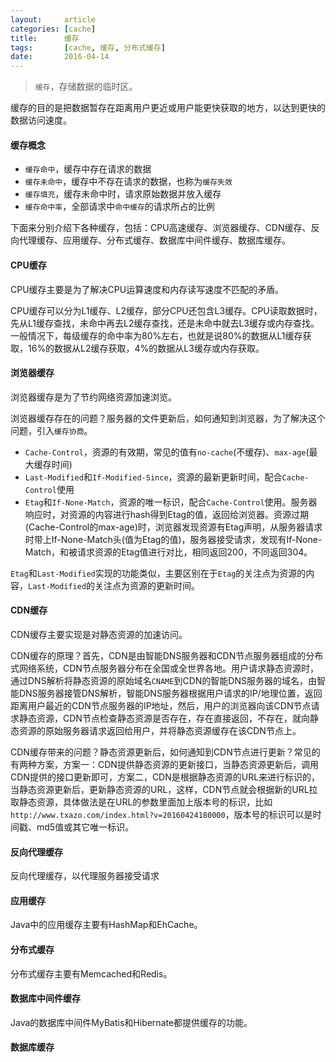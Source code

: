 ```yaml
---
layout:     article
categories: [cache]
title:      缓存
tags:       [cache, 缓存, 分布式缓存]
date:       2016-04-14
---
```


> `缓存`，存储数据的临时区。

缓存的目的是把数据暂存在距离用户更近或用户能更快获取的地方，以达到更快的数据访问速度。

#### 缓存概念

* `缓存命中`，缓存中存在请求的数据
* `缓存未命中`，缓存中不存在请求的数据，也称为`缓存失效`
* `缓存填充`，缓存未命中时，请求原始数据并放入缓存
* `缓存命中率`，全部请求中`命中缓存`的请求所占的比例

下面来分别介绍下各种缓存，包括：CPU高速缓存、浏览器缓存、CDN缓存、反向代理缓存、应用缓存、分布式缓存、数据库中间件缓存、数据库缓存。

#### CPU缓存

CPU缓存主要是为了解决CPU运算速度和内存读写速度不匹配的矛盾。

CPU缓存可以分为L1缓存、L2缓存，部分CPU还包含L3缓存。CPU读取数据时，先从L1缓存查找，未命中再去L2缓存查找，还是未命中就去L3缓存或内存查找。一般情况下，每级缓存的命中率为80%左右，也就是说80%的数据从L1缓存获取，16%的数据从L2缓存获取，4%的数据从L3缓存或内存获取。

#### 浏览器缓存

浏览器缓存是为了节约网络资源加速浏览。

浏览器缓存存在的问题？服务器的文件更新后，如何通知到浏览器，为了解决这个问题，引入`缓存协商`。

* `Cache-Control`，资源的有效期，常见的值有`no-cache`(不缓存)、`max-age`(最大缓存时间)
* `Last-Modified`和`If-Modified-Since`，资源的最新更新时间，配合`Cache-Control`使用
* `Etag`和`If-None-Match`，资源的唯一标识，配合`Cache-Control`使用。服务器响应时，对资源的内容进行hash得到Etag的值，返回给浏览器。资源过期(Cache-Control的max-age)时，浏览器发现资源有Etag声明，从服务器请求时带上If-None-Match头(值为Etag的值)，服务器接受请求，发现有If-None-Match，和被请求资源的Etag值进行对比，相同返回200，不同返回304。

`Etag`和`Last-Modified`实现的功能类似，主要区别在于`Etag`的关注点为资源的内容，`Last-Modified`的关注点为资源的更新时间。

#### CDN缓存

CDN缓存主要实现是对静态资源的加速访问。

CDN缓存的原理？首先，CDN是由智能DNS服务器和CDN节点服务器组成的分布式网络系统，CDN节点服务器分布在全国或全世界各地。用户请求静态资源时，通过DNS解析将静态资源的原始域名`CNAME`到CDN的智能DNS服务器的域名，由智能DNS服务器接管DNS解析，智能DNS服务器根据用户请求的IP/地理位置，返回距离用户最近的CDN节点服务器的IP地址，然后，用户的浏览器向该CDN节点请求静态资源，CDN节点检查静态资源是否存在，存在直接返回，不存在，就向静态资源的原始服务器请求返回给用户，并将静态资源缓存在该CDN节点上。

CDN缓存带来的问题？静态资源更新后，如何通知到CDN节点进行更新？常见的有两种方案，方案一：CDN提供静态资源的更新接口，当静态资源更新后，调用CDN提供的接口更新即可，方案二，CDN是根据静态资源的URL来进行标识的，当静态资源更新后，更新静态资源的URL，这样，CDN节点就会根据新的URL拉取静态资源，具体做法是在URL的参数里面加上版本号的标识，比如`http://www.txazo.com/index.html?v=20160424180000`，版本号的标识可以是时间戳、md5值或其它唯一标识。

#### 反向代理缓存

反向代理缓存，以代理服务器接受请求

#### 应用缓存

Java中的应用缓存主要有HashMap和EhCache。

#### 分布式缓存

分布式缓存主要有Memcached和Redis。

#### 数据库中间件缓存

Java的数据库中间件MyBatis和Hibernate都提供缓存的功能。

#### 数据库缓存
